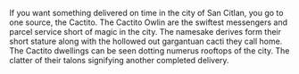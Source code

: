 If you want something delivered on time in the city of San Citlan, you go to one source, the Cactito. The Cactito Owlin are the swiftest messengers and parcel service short of magic in the city. The namesake derives form their short stature along with the hollowed out gargantuan cacti they call home. The Cactito dwellings can be seen dotting numerus rooftops of the city. The clatter of their talons signifying another completed delivery. 